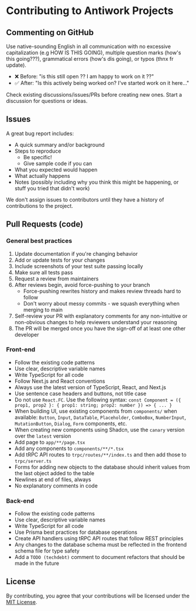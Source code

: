 # Contributing to Antiwork Projects

## Commenting on GitHub

Use native-sounding English in all communication with no excessive capitalization (e.g HOW IS THIS GOING), multiple question marks (how's this going???), grammatical errors (how's dis going), or typos (thnx fr update).
- ❌ Before: "is this still open ?? I am happy to work on it ??"
- ✅ After: "Is this actively being worked on? I've started work on it here…"

Check existing discussions/issues/PRs before creating new ones. Start a discussion for questions or ideas.

## Issues

A great bug report includes:

- A quick summary and/or background
- Steps to reproduce
  - Be specific!
  - Give sample code if you can
- What you expected would happen
- What actually happens
- Notes (possibly including why you think this might be happening, or stuff you tried that didn't work)

We don't assign issues to contributors until they have a history of contributions to the project.

## Pull Requests (code)

### General best practices

1. Update documentation if you're changing behavior
2. Add or update tests for your changes
3. Include screenshots of your test suite passing locally
4. Make sure all tests pass
5. Request a review from maintainers
6. After reviews begin, avoid force-pushing to your branch
   - Force-pushing rewrites history and makes review threads hard to follow
   - Don't worry about messy commits - we squash everything when merging to main
7. Self-review your PR with explanatory comments for any non-intuitive or non-obvious changes to help reviewers understand your reasoning
8. The PR will be merged once you have the sign-off of at least one other developer

### Front-end

- Follow the existing code patterns
- Use clear, descriptive variable names
- Write TypeScript for all code
- Follow Next.js and React conventions
- Always use the latest version of TypeScript, React, and Next.js
- Use sentence case headers and buttons, not title case
- Do not use `React.FC`. Use the following syntax: `const Component = ({ prop1, prop2 }: { prop1: string; prop2: number }) => { ... }`
- When building UI, use existing components from `components/` when available: `Button`, `Input`, `DataTable`, `Placeholder`, `ComboBox`, `NumberInput`, `MutationButton`, `Dialog`, `Form` components, etc.
- When creating new components using Shadcn, use the `canary` version over the `latest` version
- Add page to `app/**/page.tsx`
- Add any components to `components/**/*.tsx`
- Add tRPC API routes to `trpc/routes/**/index.ts` and then add those to `trpc/server.ts`
- Forms for adding new objects to the database should inherit values from the last object added to the table
- Newlines at end of files, always
- No explanatory comments in code

### Back-end

- Follow the existing code patterns
- Use clear, descriptive variable names
- Write TypeScript for all code
- Use Prisma best practices for database operations
- Create API handlers using tRPC API routes that follow REST principles
- Any changes to the database schema must be reflected in the frontend schema file for type safety
- Add a `TODO (techdebt)` comment to document refactors that should be made in the future

## License

By contributing, you agree that your contributions will be licensed under the [MIT License](LICENSE.md).
